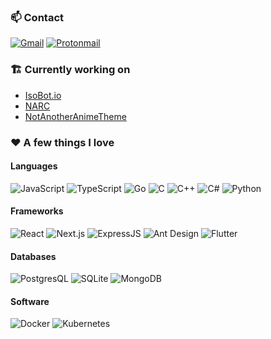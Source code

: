 <!--
**puckzxz/puckzxz** is a ✨ _special_ ✨ repository because its `README.md` (this file) appears on your GitHub profile.

Here are some ideas to get you started:

- 🔭 I’m currently working on ...
- 🌱 I’m currently learning ...
- 👯 I’m looking to collaborate on ...
- 🤔 I’m looking for help with ...
- 💬 Ask me about ...
- 📫 How to reach me: ...
- 😄 Pronouns: ...
- ⚡ Fun fact: ...
-->

### 📫 Contact
[![Gmail](https://img.shields.io/badge/-gmail-D14836?style=for-the-badge&logo=gmail&logoColor=white)](mailto:chris.bockover97@gmail.com)
[![Protonmail](https://img.shields.io/badge/protonmail-8B89CC?&style=for-the-badge&logo=protonmail&logoColor=white)](mailto:puckzxz@protonmail.com)

### 🏗 Currently working on
- [IsoBot.io](https://isobot.io)
- [NARC](https://github.com/puckzxz/NARC)
- [NotAnotherAnimeTheme](https://github.com/puckzxz/NotAnotherAnimeTheme)

### ❤ A few things I love

#### Languages
![JavaScript](https://img.shields.io/badge/javascript%20-%23323330.svg?&style=for-the-badge&logo=javascript&logoColor=%23F7DF1E)
![TypeScript](https://img.shields.io/badge/typescript%20-%23007ACC.svg?&style=for-the-badge&logo=typescript&logoColor=white)
![Go](https://img.shields.io/badge/go-%2300ADD8.svg?&style=for-the-badge&logo=go&logoColor=white)
![C](https://img.shields.io/badge/c%20-%2300599C.svg?&style=for-the-badge&logo=c&logoColor=white)
![C++](https://img.shields.io/badge/c++%20-%2300599C.svg?&style=for-the-badge&logo=c%2B%2B&ogoColor=white)
![C#](https://img.shields.io/badge/c%23%20-%23239120.svg?&style=for-the-badge&logo=c-sharp&logoColor=white)
![Python](https://img.shields.io/badge/python%20-%2314354C.svg?&style=for-the-badge&logo=python&logoColor=white)

#### Frameworks
![React](https://img.shields.io/badge/react%20-%2320232a.svg?&style=for-the-badge&logo=react&logoColor=%2361DAFB)
![Next.js](https://img.shields.io/badge/nextjs%20-black.svg?&style=for-the-badge&logo=next.js&logoColor=white)
![ExpressJS](https://img.shields.io/badge/express.js%20-%23404d59.svg?&style=for-the-badge)
![Ant Design](https://img.shields.io/badge/antdesign%20-blue.svg?&style=for-the-badge&logo=ant%20design)
![Flutter](https://img.shields.io/badge/Flutter%20-%2302569B.svg?&style=for-the-badge&logo=Flutter&logoColor=white)

#### Databases
![PostgresQL](https://img.shields.io/badge/postgres-%23316192.svg?&style=for-the-badge&logo=postgresql&logoColor=white)
![SQLite](https://img.shields.io/badge/sqlite-%2307405e.svg?&style=for-the-badge&logo=sqlite&logoColor=white)
![MongoDB](https://img.shields.io/badge/MongoDB-%234ea94b.svg?&style=for-the-badge&logo=mongodb&logoColor=white)

#### Software
![Docker](https://img.shields.io/badge/docker%20-%230db7ed.svg?&style=for-the-badge&logo=docker&logoColor=white)
![Kubernetes](https://img.shields.io/badge/kubernetes%20-%23326ce5.svg?&style=for-the-badge&logo=kubernetes&logoColor=white)
